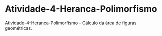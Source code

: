 # Atividade-4-Heranca-Polimorfismo
Atividade-4-Heranca-Polimorfismo - Cálculo da área de figuras geométricas.
